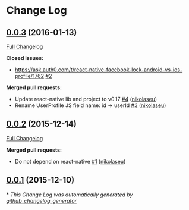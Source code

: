 # Change Log

## [0.0.3](https://github.com/auth0/react-native-lock-android/tree/0.0.3) (2016-01-13)
[Full Changelog](https://github.com/auth0/react-native-lock-android/compare/0.0.2...0.0.3)

**Closed issues:**

- https://ask.auth0.com/t/react-native-facebook-lock-android-vs-ios-profile/1762 [\#2](https://github.com/auth0/react-native-lock-android/issues/2)

**Merged pull requests:**

- Update react-native lib and project to v0.17 [\#4](https://github.com/auth0/react-native-lock-android/pull/4) ([nikolaseu](https://github.com/nikolaseu))
- Rename UserProfile JS field name: id -\> userId [\#3](https://github.com/auth0/react-native-lock-android/pull/3) ([nikolaseu](https://github.com/nikolaseu))

## [0.0.2](https://github.com/auth0/react-native-lock-android/tree/0.0.2) (2015-12-14)
[Full Changelog](https://github.com/auth0/react-native-lock-android/compare/0.0.1...0.0.2)

**Merged pull requests:**

- Do not depend on react-native [\#1](https://github.com/auth0/react-native-lock-android/pull/1) ([nikolaseu](https://github.com/nikolaseu))

## [0.0.1](https://github.com/auth0/react-native-lock-android/tree/0.0.1) (2015-12-10)


\* *This Change Log was automatically generated by [github_changelog_generator](https://github.com/skywinder/Github-Changelog-Generator)*